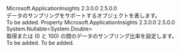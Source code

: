 <Type Name="ISupportSampling" FullName="Microsoft.ApplicationInsights.DataContracts.ISupportSampling">
  <TypeSignature Language="C#" Value="public interface ISupportSampling" />
  <TypeSignature Language="ILAsm" Value=".class public interface auto ansi abstract ISupportSampling" />
  <TypeSignature Language="DocId" Value="T:Microsoft.ApplicationInsights.DataContracts.ISupportSampling" />
  <TypeSignature Language="VB.NET" Value="Public Interface ISupportSampling" />
  <TypeSignature Language="F#" Value="type ISupportSampling = interface" />
  <AssemblyInfo>
    <AssemblyName>Microsoft.ApplicationInsights</AssemblyName>
    <AssemblyVersion>2.3.0.0</AssemblyVersion>
    <AssemblyVersion>2.5.0.0</AssemblyVersion>
  </AssemblyInfo>
  <Interfaces />
  <Docs>
    <summary>
            データのサンプリングをサポートするオブジェクトを表します。
            </summary>
    <remarks>To be added.</remarks>
  </Docs>
  <Members>
    <Member MemberName="SamplingPercentage">
      <MemberSignature Language="C#" Value="public Nullable&lt;double&gt; SamplingPercentage { get; set; }" />
      <MemberSignature Language="ILAsm" Value=".property instance valuetype System.Nullable`1&lt;float64&gt; SamplingPercentage" />
      <MemberSignature Language="DocId" Value="P:Microsoft.ApplicationInsights.DataContracts.ISupportSampling.SamplingPercentage" />
      <MemberSignature Language="VB.NET" Value="Public Property SamplingPercentage As Nullable(Of Double)" />
      <MemberSignature Language="F#" Value="member this.SamplingPercentage : Nullable&lt;double&gt; with get, set" Usage="Microsoft.ApplicationInsights.DataContracts.ISupportSampling.SamplingPercentage" />
      <MemberType>Property</MemberType>
      <AssemblyInfo>
        <AssemblyName>Microsoft.ApplicationInsights</AssemblyName>
        <AssemblyVersion>2.3.0.0</AssemblyVersion>
        <AssemblyVersion>2.5.0.0</AssemblyVersion>
      </AssemblyInfo>
      <ReturnValue>
        <ReturnType>System.Nullable&lt;System.Double&gt;</ReturnType>
      </ReturnValue>
      <Docs>
        <summary>
            取得または (0 と 100) の間のデータのサンプリング比率を設定します。
            </summary>
        <value>To be added.</value>
        <remarks>To be added.</remarks>
      </Docs>
    </Member>
  </Members>
</Type>